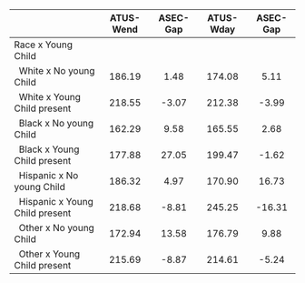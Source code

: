 
|                      |    ATUS-Wend |     ASEC-Gap |    ATUS-Wday |     ASEC-Gap |
| -------------------- | :----------: | :----------: | :----------: | :----------: |
| Race x Young Child   |              |              |              |              |
| &nbsp;&nbsp;White x No young Child |       186.19 |         1.48 |       174.08 |         5.11 |
| &nbsp;&nbsp;White x Young Child present |       218.55 |        -3.07 |       212.38 |        -3.99 |
| &nbsp;&nbsp;Black x No young Child |       162.29 |         9.58 |       165.55 |         2.68 |
| &nbsp;&nbsp;Black x Young Child present |       177.88 |        27.05 |       199.47 |        -1.62 |
| &nbsp;&nbsp;Hispanic x No young Child |       186.32 |         4.97 |       170.90 |        16.73 |
| &nbsp;&nbsp;Hispanic x Young Child present |       218.68 |        -8.81 |       245.25 |       -16.31 |
| &nbsp;&nbsp;Other x No young Child |       172.94 |        13.58 |       176.79 |         9.88 |
| &nbsp;&nbsp;Other x Young Child present |       215.69 |        -8.87 |       214.61 |        -5.24 |

